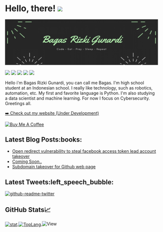 # Hello, there! <img src="https://raw.githubusercontent.com/MartinHeinz/MartinHeinz/master/wave.gif" width="30px">
<img src="https://github.com/w1th0ut/w1th0ut/blob/main/w1th0ut-banner.png">
<p><a href="https://www.twitter.com/bags_rg" target="_blank"><img src="https://img.shields.io/badge/twitter-%231DA1F2.svg?&style=for-the-badge&logo=twitter&logoColor=white" height=25></a> <a href="https://www.linkedin.com/in/bagasgunardi" target="_blank"><img src="https://img.shields.io/badge/linkedin-%230077B5.svg?&style=for-the-badge&logo=linkedin&logoColor=white" height=25></a> <a href="https://www.instagram.com/bags.rz" target="_blank"><img src="https://img.shields.io/badge/instagram-%23E4405F.svg?&style=for-the-badge&logo=instagram&logoColor=white" height=25></a> <a href="https://medium.com/@bagasgunardi" target="_blank"><img src="https://img.shields.io/badge/medium-%2312100E.svg?&style=for-the-badge&logo=medium&logoColor=white" height=25></a> <a href="https://dev.to/w1th0ut" target="_blank"><img src="https://img.shields.io/badge/DEV.TO-%230A0A0A.svg?&style=for-the-badge&logo=dev-dot-to&logoColor=white" height=25></a></p>
Hello i'm Bagas Rizki Gunardi, you can call me Bagas. I'm high school student at an Indonesian school. I really like technology, such as robotics, automation, etc. My first and favorite language is Python. I'm also studying a data scientist and machine learning. For now I focus on Cybersecurity. Greetings all.
<p><a href="https://w1th0ut.github.io" target="_blank">➡️ Check out my website (Under Development)</a></p>
  <a href="https://www.buymeacoffee.com/bagas" target="_blank" rel="noreferrer nofollow">
      <img src="https://cdn.buymeacoffee.com/buttons/default-orange.png" alt="Buy Me A Coffee" height="40" width="170" >
    </a>
<h2>Latest Blog Posts:books:</h2>
  <ul>
    <li><a href="https://medium.com/@bagasgunardi/open-redirect-xss-to-stealing-facebook-token-49fb476c2f3b?source=user_profile---------0----------------------------" target="_blank">Open redirect vulnerability to steal facebook access token lead account takeover</a></li><li><a href="javascript:alert('Coming Soon!')">Coming Soon..</a></li><li><a href="https://medium.com/@bagasgunardi/how-github-page-takeover-works-66a232dff355?source=user_profile---------0----------------------------">Subdomain takeover for Github web page</a></li>
  </ul>
<h2>Latest Tweets:left_speech_bubble:</h2>
<p><a href="https://twitter.com/bags_rg" target="_blank"><img src="https://github-readme-twitter.gazf.vercel.app/api?id=bags_rg&amp;layout=wide" alt="github-readme-twitter"></a></p>
<h2>GitHub Stats&#x1f4c8;</h2>
<a href="https://github.com/w1th0ut/">
  <img align="center" src="https://github-readme-stats.vercel.app/api?username=w1th0ut&show_icons=true" alt="stat"/>
</a>

<a href="https://github.com/w1th0ut/">
  <img align="center" src="https://github-readme-stats.vercel.app/api/top-langs/?username=w1th0ut" alt="TopLang"/>
</a>
<img src="https://views.whatilearened.today/views/github/w1th0ut/views.svg" alt="View">
